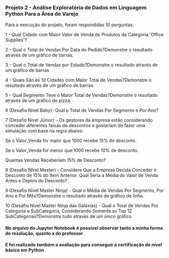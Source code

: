 ### Projeto 2 - Análise Exploratória de Dados em Linguagem Python Para a Área de Varejo
Para a execução do projeto, foram respondidas 10 perguntas:
 
 1 - Qual Cidade com Maior Valor de Venda de Produtos da Categoria 'Office Supplies'?
 
 2 - Qual o Total de Vendas Por Data do Pedido?Demonstre o resultado através de um gráfico de barras.
 
 3 - Qual o Total de Vendas por Estado?Demonstre o resultado através de um gráfico de barras.
 
 4 - Quais São as 10 Cidades com Maior Total de Vendas?Demonstre o resultado através de um gráfico de barras.
 
 5 - Qual Segmento Teve o Maior Total de Vendas?Demonstre o resultado através de um gráfico de pizza.
 
 6 (Desafio Nível Baby)- Qual o Total de Vendas Por Segmento e Por Ano?
 
 7 (Desafio Nível Júnior) - Os  gestores  da  empresa  estão  considerando conceder  diferentes  faixas  de  descontos  e gostariam de fazer uma simulação com base na regra abaixo:
 
 Se o Valor_Venda for maior que 1000 recebe 15% de desconto.
 
 Se o Valor_Venda for menor que 1000 recebe 10% de desconto.
 
 Quantas Vendas Receberiam 15% de Desconto?
 
 
 8 (Desafio Nível Master) - Considere  Que  a  Empresa  Decida  Conceder  o  Desconto  de  15%  do  Item  Anterior.  Qual Seria a Média do Valor de Venda Antes e Depois do Desconto?
 
 9 (Desafio Nível Master Ninja) - Qual o Média de Vendas Por Segmento, Por Ano e Por Mês?Demonstre o resultado através de gráfico de linha.
 
 10 (Desafio Nível Master Ninja das Galáxias) - Qual o Total de Vendas Por Categoria e SubCategoria, Considerando Somente as Top 12 SubCategorias?Demonstre tudo através de um único gráfico
 
 #### No arquivo do Jupyter Notebook é possível observar tanto a minha forma de resolução, quanto a do professor
 #### E foi realizado também a avaliação para conseguir a certificação de nível básico em Python
 
